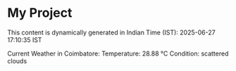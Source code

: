 # My Project

This content is dynamically generated in Indian Time (IST): 2025-06-27 17:10:35 IST


Current Weather in Coimbatore:
Temperature: 28.88 °C
Condition: scattered clouds
